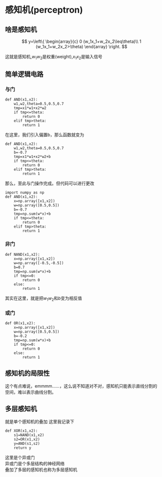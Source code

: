 # 感知机(perceptron)

## 啥是感知机

$$
y=\left\{
\begin{array}{c}
0 (w_1x_1+w_2x_2\leq\theta)\\
1 (w_1x_1+w_2x_2>\theta)
\end{array}
\right.
$$

这就是感知机,$w_1w_2$是权重(weight),$x_1x_2$是输入信号

## 简单逻辑电路

### 与门

    def AND(x1,x2):
        w1,w2,theta=0.5,0.5,0.7
        tmp=x1*w1+x2*w2
        if tmp<=theta:
            return 0
        elif tmp>theta:
            return 1

在这里，我们引入偏置b，那么函数就变为

    def AND(x1,x2):
        w1,w2,theta=0.5,0.5,0.7
        b=-0.7
        tmp=x1*w1+x2*w2+b
        if tmp<=theta:
            return 0
        elif tmp>theta:
            return 1

那么，至此与门操作完成。但代码可以进行更改

    import numpy as np
    def AND(x1,x2):
        x=np.array([x1,x2])
        w=np.array([0.5,0.5])
        b=-0.7
        tmp=np.sum(w*x)+b
        if tmp<=theta:
            return 0
        elif tmp>theta:
            return 1

### 非门

    def NAND(x1,x2):
        x=np.array([x1,x2])
        w=np.array([-0.5,-0.5])
        b=0.7
        tmp=np.sum(w*x)+b
        if tmp<=0:
            return 0
        else:
            return 1
其实在这里，就是把$w_1w_2$和$b$变为相反值

### 或门

    def OR(x1,x2):
        x=np.array([x1,x2])
        w=np.array([0.5,0.5])
        b=-0.2
        tmp=np.sum(w*x)+b
        if tmp<=0:
            return 0
        else:
            return 1

## 感知机的局限性

这个有点难说，emmmm……，这么说不知道对不对，感知机只能表示直线分割的空间，难以表示曲线分割。

## 多层感知机

就是单个感知机的叠加
这里我记录下

    def XOR(x1,x2):
        s1=NAND(x1,x2)
        s2=OR(x1,x2)
        y=AND(s1,s2)
        return y
这里是个异或门  
异或门是个多层结构的神经网络  
叠加了多层的感知机也称为多层感知机
